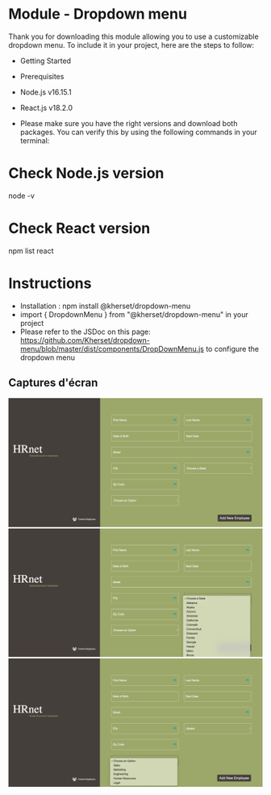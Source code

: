 # Module - Dropdown menu

Thank you for downloading this module allowing you to use a customizable dropdown menu. To include it in your project, here are the steps to follow:

- Getting Started
- Prerequisites

- Node.js v16.15.1
- React.js v18.2.0
- Please make sure you have the right versions and download both packages. You can verify this by using the following commands in your terminal:

# Check Node.js version

node -v

# Check React version

npm list react

# Instructions

- Installation : npm install @kherset/dropdown-menu
- import { DropdownMenu } from "@kherset/dropdown-menu" in your project
- Please refer to the JSDoc on this page: https://github.com/Kherset/dropdown-menu/blob/master/dist/components/DropDownMenu.js to configure the dropdown menu

## Captures d'écran

![Capture d'écran 1](./public/img/example1.png)
![Capture d'écran 2](./public/img/example2.png)
![Capture d'écran 3](./public/img/example3.png)
